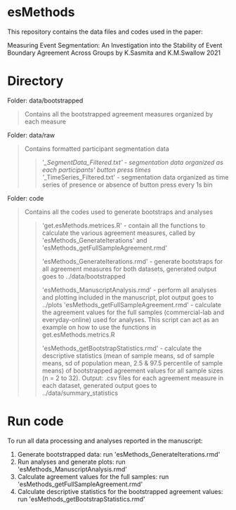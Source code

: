 # esMethods
This repository contains the data files and codes used in the paper:

Measuring Event Segmentation: An Investigation into the Stability of Event Boundary Agreement Across Groups
by K.Sasmita and K.M.Swallow 2021

# Directory 

Folder: data/bootstrapped
>Contains all the bootstrapped agreement measures organized by each measure 
  
Folder: data/raw 
>Contains formatted participant segmentation data
>>'*_SegmentData_Filtered.txt' - segmentation data organized as each participants' button press times  
>>'*_TimeSeries_Filtered.txt' -  segmentation data organized as time series of presence or absence of button press every 1s bin

Folder: code
>Contains all the codes used to generate bootstraps and analyses
>>'get.esMethods.metrices.R' - contain all the functions to calculate the various agreement measures, called by 'esMethods_GenerateIterations' and 'esMethods_getFullSampleAgreement.rmd'
>>
>>'esMethods_GenerateIterations.rmd' - generate bootstraps for all agreement measures for both datasets, generated output goes to ../data/bootstrapped
>>
>>'esMethods_ManuscriptAnalysis.rmd' - perform all analyses and plotting included in the manuscript, plot output goes to ../plots
>>'esMethods_getFullSampleAgreement.rmd' - calculate the agreement values for the full samples (commercial-lab and everyday-online) used for analyses. This script can act as an example on how to use the functions in get.esMethods.metrics.R
>>
>>'esMethods_getBootstrapStatistics.rmd' - calculate the descriptive statistics (mean of sample means, sd of sample means, sd of population mean, 2.5 & 97.5 percentile of sample means) of bootstrapped agreement values for all sample sizes (n = 2 to 32). Output: .csv files for each agreement measure in each dataset, generated output goes to ../data/summary_statistics

# Run code 

To run all data processing and analyses reported in the manuscript: 
1. Generate bootstrapped data: run 'esMethods_GenerateIterations.rmd'
2. Run analyses and generate plots: run 'esMethods_ManuscriptAnalysis.rmd'
3. Calculate agreement values for the full samples: run 'esMethods_getFullSampleAgreement.rmd'
4. Calculate descriptive statistics for the bootstrapped agreement values: run 'esMethods_getBootstrapStatistics.rmd'
